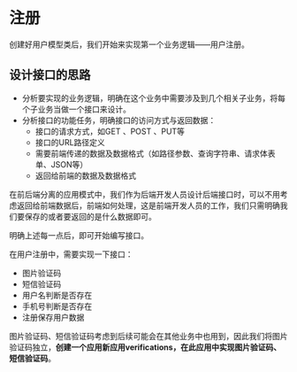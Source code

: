 # 注册

创建好用户模型类后，我们开始来实现第一个业务逻辑——用户注册。

## 设计接口的思路

- 分析要实现的业务逻辑，明确在这个业务中需要涉及到几个相关子业务，将每个子业务当做一个接口来设计。
- 分析接口的功能任务，明确接口的访问方式与返回数据：
  - 接口的请求方式，如GET 、POST 、PUT等
  - 接口的URL路径定义
  - 需要前端传递的数据及数据格式（如路径参数、查询字符串、请求体表单、JSON等）
  - 返回给前端的数据及数据格式

在前后端分离的应用模式中，我们作为后端开发人员设计后端接口时，可以不用考虑返回给前端数据后，前端如何处理，这是前端开发人员的工作，我们只需明确我们要保存的或者要返回的是什么数据即可。

明确上述每一点后，即可开始编写接口。

在用户注册中，需要实现一下接口：

- 图片验证码
- 短信验证码
- 用户名判断是否存在
- 手机号判断是否存在
- 注册保存用户数据

图片验证码、短信验证码考虑到后续可能会在其他业务中也用到，因此我们将图片验证码独立，**创建一个应用新应用verifications，在此应用中实现图片验证码、短信验证码**。